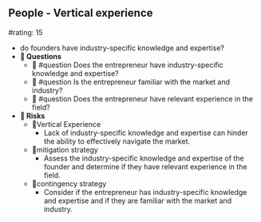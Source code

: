 ## People - Vertical experience
#rating: 15
- do founders have industry-specific knowledge and expertise?
- **💭 Questions**
  - 💭 #question Does the entrepreneur have industry-specific knowledge and expertise?
  - 💭 #question Is the entrepreneur familiar with the market and industry?
  - 💭 #question Does the entrepreneur have relevant experience in the field?
- **🚨 Risks**
  - 🚨Vertical Experience
    - Lack of industry-specific knowledge and expertise can hinder the ability to effectively navigate the market.
  - 🚨mitigation strategy
    - Assess the industry-specific knowledge and expertise of the founder and determine if they have relevant experience in the field.
  - 🚨contingency strategy
    - Consider if the entrepreneur has industry-specific knowledge and expertise and if they are familiar with the market and industry.


